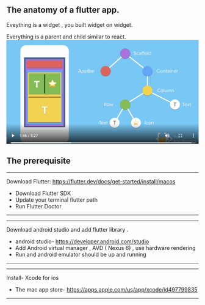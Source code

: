 
## The anatomy of a flutter app. 

Eveything is a widget , you built widget on widget. 

Everything is a parent and child similar to react. 
![images](https://github.com/KennySoh/Technical-Interview/blob/master/oop/flutter1.png)

## The prerequisite 
***
Download Flutter: https://flutter.dev/docs/get-started/install/macos
- Download Flutter SDK
- Update your terminal flutter path 
- Run Flutter Doctor
***
  
***
Download android studio and add flutter library .
- android studio- https://developer.android.com/studio
- Add Android virtual manager , AVD ( Nexus 6) , use hardware rendering
- Run and android emulator should be up and running
***
  
***
Install- Xcode for ios
- The mac app store- https://apps.apple.com/us/app/xcode/id497799835
***


